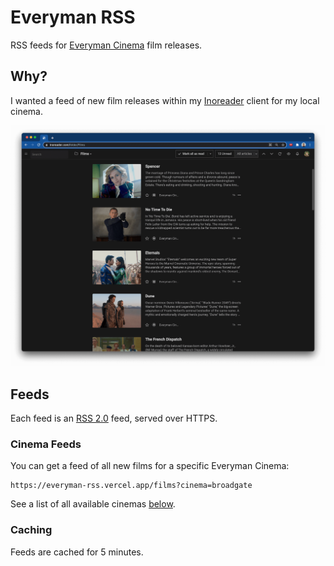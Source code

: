 # Everyman RSS

RSS feeds for [Everyman Cinema](https://www.everymancinema.com) film releases.

## Why?

I wanted a feed of new film releases within my
[Inoreader](https://www.inoreader.com) client for my local cinema.

![Screenshot of Inoreader](https://github.com/revett/everyman-rss/blob/main/assets/inoreader-screenshot.png?raw=true)

## Feeds

Each feed is an [RSS 2.0](https://www.rssboard.org/rss-specification) feed,
served over HTTPS.

### Cinema Feeds

You can get a feed of all new films for a specific Everyman Cinema:

```
https://everyman-rss.vercel.app/films?cinema=broadgate
```

See a list of all available cinemas
[below](https://everyman-rss.vercel.app/#cinemas).

### Caching

Feeds are cached for 5 minutes.
